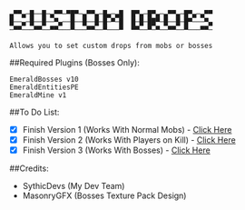 ```
▄▀▀▄─█──█─▄▀▀─▀█▀─▄▀▀▄─█▄─▄█  █▀▄─█▀▄─▄▀▀▄─█▀▄─▄▀▀
█──▄─█──█──▀▄──█──█──█─█─▀─█  █─█─██▀─█──█─█▀───▀▄
─▀▀───▀▀──▀▀───▀───▀▀──▀───▀  ▀▀──▀─▀──▀▀──▀───▀▀─
```

```
Allows you to set custom drops from mobs or bosses
```

##Required Plugins (Bosses Only):
```
EmeraldBosses v10
EmeraldEntitiesPE
EmeraldMine v1
```

##To Do List:
- [x] Finish Version 1 (Works With Normal Mobs) - [Click Here](https://paypal.me/caulfergiyt/5)
- [x] Finish Version 2 (Works With Players on Kill) - [Click Here](https://paypal.me/caulfergiyt/5)
- [x] Finish Version 3 (Works With Bosses) - [Click Here](https://poggit.pmmp.io/ci/xXCaulDevsYT/CustomDrops)

##Credits:
- SythicDevs (My Dev Team)
- MasonryGFX (Bosses Texture Pack Design)
